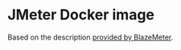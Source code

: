 JMeter Docker image
==================================

Based on the description [provided by BlazeMeter](https://www.blazemeter.com/blog/make-use-of-docker-with-jmeter-learn-how).
